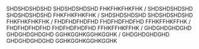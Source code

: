 SHDSHDSHDSHD
SHDSHDSHDSHD
FHKFHKFHKFHK
/
SHDSHDSHDSHD
SHDSHDSHDSHD
FHKFHKFHKFHK
/
SHDSHDSHDSHD
SHDSHDSHDSHD
FHKFHKFHKFHK
/
FHDFHDFHDFHD
FHDFHDFHDFHD
FFHKFFHKFFHK
/
FHDFHDFHDFHD
FHDFHDFHDFHD
FFHKFFHKFFHK
/
GHDGHDGHDGHD
GHDGHDGHDGHD
GGHKGGHKGGHKGGHK
/
GHDGHDGHDGHD
GHDGHDGHDGHD
GGHKGGHKGGHKGGHK

